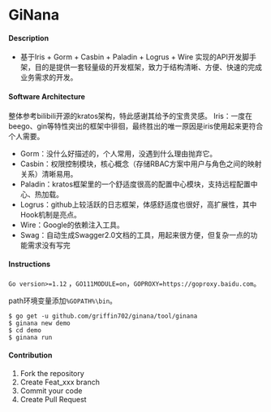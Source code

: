 # GiNana

#### Description
- 基于Iris + Gorm + Casbin + Paladin + Logrus + Wire 实现的API开发脚手架，目的是提供一套轻量级的开发框架，致力于结构清晰、方便、快速的完成业务需求的开发。

#### Software Architecture
整体参考bilibili开源的kratos架构，特此感谢其给予的宝贵灵感。
Iris：一度在beego、gin等特性突出的框架中徘徊，最终胜出的唯一原因是iris使用起来更符合个人需要。
+ Gorm：没什么好描述的，个人常用，没遇到什么理由抛弃它。
+ Casbin：权限控制模块，核心概念（存储RBAC方案中用户与角色之间的映射关系）清晰易用。
+ Paladin：kratos框架里的一个舒适度很高的配置中心模块，支持远程配置中心、热加载。
+ Logrus：github上较活跃的日志框架，体感舒适度也很好，高扩展性，其中Hook机制是亮点。
+ Wire：Google的依赖注入工具。
+ Swag：自动生成Swagger2.0文档的工具，用起来很方便，但复杂一点的功能需求没有写完

#### Instructions

`Go version>=1.12` ，`GO111MODULE=on`，`GOPROXY=https://goproxy.baidu.com`。

path环境变量添加`%GOPATH%\bin`。

```git bash
$ go get -u github.com/griffin702/ginana/tool/ginana
$ ginana new demo
$ cd demo
$ ginana run
```

#### Contribution

1.  Fork the repository
2.  Create Feat_xxx branch
3.  Commit your code
4.  Create Pull Request
